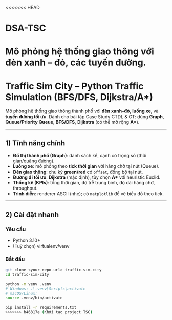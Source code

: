 <<<<<<< HEAD
# DSA-TSC
Mô phỏng hệ thống giao thông với đèn xanh – đỏ, các tuyến đường.
=======
# Traffic Sim City – Python Traffic Simulation (BFS/DFS, Dijkstra/A*)

Mô phỏng hệ thống giao thông thành phố với **đèn xanh–đỏ**, **luồng xe**, và **tuyến đường tối ưu**.
Dành cho bài tập Case Study CTDL & GT: dùng **Graph**, **Queue/Priority Queue**, **BFS/DFS**, **Dijkstra** (có thể mở rộng **A\***).

---

## 1) Tính năng chính

- **Đồ thị thành phố (Graph)**: danh sách kề, cạnh có trọng số (thời gian/quãng đường).
- **Luồng xe**: mô phỏng theo **tick thời gian** với hàng chờ tại nút (Queue).
- **Đèn giao thông**: chu kỳ **green/red** có `offset`, đồng bộ tại nút.
- **Đường đi tối ưu**: **Dijkstra** (mặc định), tùy chọn **A\*** với heuristic Euclid.
- **Thống kê (KPIs)**: tổng thời gian, độ trễ trung bình, độ dài hàng chờ, throughput.
- **Trình diễn**: renderer ASCII (nhẹ); có `matplotlib` để vẽ biểu đồ theo tick.

---

## 2) Cài đặt nhanh

### Yêu cầu
- Python 3.10+
- (Tuỳ chọn) virtualenv/venv

### Bắt đầu
```bash
git clone <your-repo-url> traffic-sim-city
cd traffic-sim-city

python -m venv .venv
# Windows: .\.venv\Scripts\activate
# macOS/Linux:
source .venv/bin/activate

pip install -r requirements.txt
>>>>>>> b46317e (Khởi tạo project TSC)
